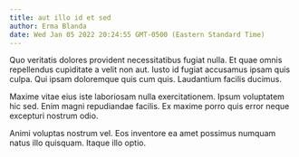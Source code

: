 ```yaml
---
title: aut illo id et sed
author: Erma Blanda
date: Wed Jan 05 2022 20:24:55 GMT-0500 (Eastern Standard Time)
---
```

Quo veritatis dolores provident necessitatibus fugiat nulla. Et quae omnis repellendus cupiditate a velit non aut. Iusto id fugiat accusamus ipsam quis culpa. Qui ipsam doloremque quis cum quis. Laudantium facilis ducimus.

 Maxime vitae eius iste laboriosam nulla exercitationem. Ipsum voluptatem hic sed. Enim magni repudiandae facilis. Ex maxime porro quis error neque excepturi nostrum odio.

 Animi voluptas nostrum vel. Eos inventore ea amet possimus numquam natus illo quisquam. Itaque illo optio.